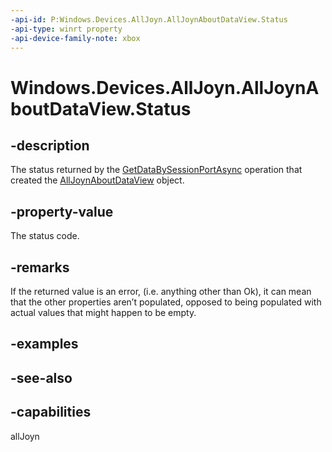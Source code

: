 ```yaml
---
-api-id: P:Windows.Devices.AllJoyn.AllJoynAboutDataView.Status
-api-type: winrt property
-api-device-family-note: xbox
---
```


<!-- Property syntax
public int Status { get; }
-->

# Windows.Devices.AllJoyn.AllJoynAboutDataView.Status

## -description
The status returned by the [GetDataBySessionPortAsync](alljoynaboutdataview_getdatabysessionportasync.md) operation that created the [AllJoynAboutDataView](alljoynaboutdataview.md) object.

## -property-value
The status code.

## -remarks
If the returned value is an error, (i.e. anything other than Ok), it can mean that the other properties aren’t populated, opposed to being populated with actual values that might happen to be empty.

## -examples

## -see-also


## -capabilities
allJoyn